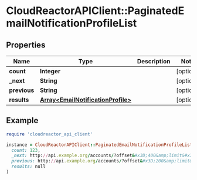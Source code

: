 # CloudReactorAPIClient::PaginatedEmailNotificationProfileList

## Properties

| Name | Type | Description | Notes |
| ---- | ---- | ----------- | ----- |
| **count** | **Integer** |  | [optional] |
| **_next** | **String** |  | [optional] |
| **previous** | **String** |  | [optional] |
| **results** | [**Array&lt;EmailNotificationProfile&gt;**](EmailNotificationProfile.md) |  | [optional] |

## Example

```ruby
require 'cloudreactor_api_client'

instance = CloudReactorAPIClient::PaginatedEmailNotificationProfileList.new(
  count: 123,
  _next: http://api.example.org/accounts/?offset&#x3D;400&amp;limit&#x3D;100,
  previous: http://api.example.org/accounts/?offset&#x3D;200&amp;limit&#x3D;100,
  results: null
)
```

